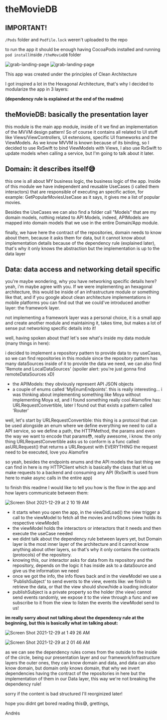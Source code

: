 # theMovieDB

## IMPORTANT!
`/Pods` folder and `Podfile.lock` weren't uploaded to the repo

to run the app it should be enough having CocoaPods installed and running `pod install`inside `/theMovieDB` folder

![grab-landing-page](https://github.com/reign0ver/theMovieDB/blob/master/app_dark.gif)
![grab-landing-page](https://github.com/reign0ver/theMovieDB/blob/master/app_light.gif)

This app was created under the principles of Clean Architecture

I got inspired a lot in the Hexagonal Architecture, that's why I decided to modularize the app in 3 layers:

**(dependency rule is explained at the end of the readme)**

## theMovieDB: basically the presentation layer
this module is the main app module, inside of it we find an implementation of the MVVM design pattern! So of course it contains all related to UI stuff like Views/ViewControllers, UI extensions, specific UI frameworks and the ViewModels.
As we know MVVM is known because of its binding, so I decided to use RxSwift to bind ViewModels with Views, I also use RxSwift to update models when calling a service, but I'm going to talk about it later.

## Domain: it describes itself😅
this one is all about MY business logic, the business logic of the app. Inside of this module we have independent and reusable UseCases (i called them interactors) that are responsible of executing an specific action, for example: GetPopularMoviesUseCase as it says, it gives me a list of popular movies.

Besides the UseCases we can also find a folder call "Models" that are my domain models, nothing related to API Models, indeed, APIModels are mapped into domain models that we use in the entire Domain/App module.

finally, we have here the contract of the repositories, domain needs to know about them, because it asks them for data, but it cannot know about implementation details because of the dependency rule (explained later), that's why it only knows the abstraction but the implementation is up to the data layer

## Data: data access and networking detail specific
you're maybe wondering, why you have networking specific details here?
yeah, i'm maybe agree with you. If we were implementing an hexagonal architecture, this would be inside of an infrastructure module or something like that, and if you google about clean architecture implementations in mobile platforms you can find out that we could've introduced another layer: the framework layer.

not implementing a framework layer was a personal choice, it is a small app and create another module and maintaining it, takes time, but makes a lot of sense put networking specific details into it!

well, having spoken about that! let's see what's inside my data module (many things in here):

i decided to implement a repository pattern to provide data to my useCases, so we can find repositories in this module
since the repository pattern has many dataSources inside of it to provide the data we need, we can also find 'Remote and LocalDataSources' (spoiler alert: you're just gonna find remoteDataSources xD)

* the APIModels: they obviously represent API JSON objects
* a couple of enums called 'MyEnumEndpoints'. this is really interesting... i was thinking about implementing something like Moya without implementing Moya xd, and I found something really cool Alamofire has: URLRequestConvertible, later I found out that exists a pattern called 'Router'

well, let's start by URLRequestConvertible: this thing is a protocol that can be used alongside an enum where we define everything we need to call a API service, so we define a path, the HTTPMethod, the params and even the way we want to encode that params😳, really awesome, i know. the only thing URLRequestConvertible asks us to conform is a func called: asURLRequest() that returns a URLRequest with EVERYTHING the request need to be executed, love you Alamofire

so yeah, besides the endpoints enums and the API models the last thing we can find in here is my HTTPClient which is basically the class that let us make requests to a backend and consuming any API (RxSwift is used from here to make async calls in the entire app)

to finish this readme I would like to tell you how is the flow in the app and how layers communicate between them:

![Screen Shot 2021-12-29 at 2 10 19 AM](https://user-images.githubusercontent.com/37129888/147636394-7c645f82-733a-403e-a11a-b7e73bb53f60.png)

* it starts when you open the app, in the viewDidLoad() the view trigger a call to the viewModel to fetch all the movies and tvShows (view holds its respective viewModel)
* the viewModel holds the interactors or interactors that it needs and then execute the useCase needed
* we didnt talk about the dependency rule between layers yet, but Domain layer is the most inner layer of the architecture and it cannot know anything about other layers, so that's why it only contains the contracts (protocols) of the repository. 
* knowing this, our interactor asks for data from its repository and the repository, depends on the logic it has inside ask to a dataSource and give us the information we need
* once we got the info, the info flows back and in the viewModel we use a 'PublishSubject' to send events to the view, events like: we finish to retrieve the data, or that the view should show/hide a loading indicator
* publishSubject is a private property so the holder (the view) cannot send events randomly, we expose it to the view through a func and we subscribe to it from the view to listen the events the viewModel send to us!

**im really sorry about not talking about the dependency rule at the beginning, but this is basically what im talking about:**

![Screen Shot 2021-12-29 at 1 49 26 AM](https://user-images.githubusercontent.com/37129888/147634978-60999583-8f16-4ae2-b51a-766eca1770cc.png)

![Screen Shot 2021-12-29 at 2 01 46 AM](https://user-images.githubusercontent.com/37129888/147635788-ae2467c5-5995-4715-8608-8140259ef4ff.png)

as we can see the dependency rules comes from the outside to the inside of the circle, being our presentation layer and our framework/infrastructure layers the outer ones, they can know domain and data, and data can also know domain, but domain only knows domain, that why we invert dependencies having the contract of the repositories in here but the implementation of them in our Data layer, this way we're not breaking the dependency rule!

sorry if the content is bad structured I'll reorginized later!

hope you didnt get bored reading this😅, grettings,

Andrés




